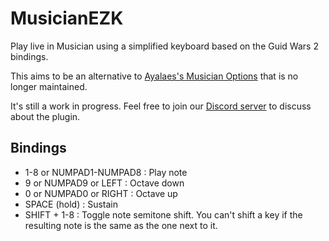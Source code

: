 # MusicianEZK
Play live in Musician using a simplified keyboard based on the Guid Wars 2 bindings.

This aims to be an alternative to [Ayalaes's Musician Options](https://www.curseforge.com/wow/addons/musicianoptions-ayalaes) that is no longer maintained.

It's still a work in progress. Feel free to join our [Discord server](https://discord.gg/ypfpGxK) to discuss about the plugin.

## Bindings
* 1-8 or NUMPAD1-NUMPAD8 : Play note
* 9 or NUMPAD9 or LEFT : Octave down
* 0 or NUMPAD0 or RIGHT : Octave up
* SPACE (hold) : Sustain
* SHIFT + 1-8 : Toggle note semitone shift.  You can't shift a key if the resulting note is the same as the one next to it.
